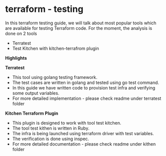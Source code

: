 # terraform - testing

In this terraform testing guide, we will talk about most popular tools which are available for testing Terraform code. For the moment, the analysis is done on 2 tools
- Terratest
- Test Kitchen with kitchen-terrafrom plugin

**Highlights**

**Terratest**
- This tool using golang testing framework.
- The test cases are written in golang and tested using go test command.
- In this guide we have written code to provision test infra and verifying some output variables.
- For more detailed implementation - please check readme under terratest folder

**Kitchen Terraform Plugin**
- This plugin is designed to work with tool test kitchen.
- The tool test kithen is written in Ruby.
- The infra is being launched using terraform driver with test variables.
- The verification is done using inspec.
- For more detailed documentation - please check readme under kithen folder